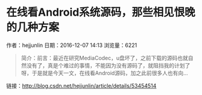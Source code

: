 # 在线看Android系统源码，那些相见恨晚的几种方案
作者：hejjunlin
日期：2016-12-07 14:13
浏览量：6221
> 简介：前言：最近在研究MediaCodec，u盘坏了，之前下载的源码也就自然没有了，真是个难过的事情，不能因为没有源码了，就阻挡我的计划了呀，于是就是今天一文，在线看Android源码，加之此前很多人也有向...

 链接：http://blog.csdn.net/hejjunlin/article/details/53454514
